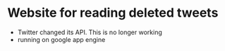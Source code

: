 
# Website for reading deleted tweets

- Twitter changed its API. This is no longer working
- running on google app engine



